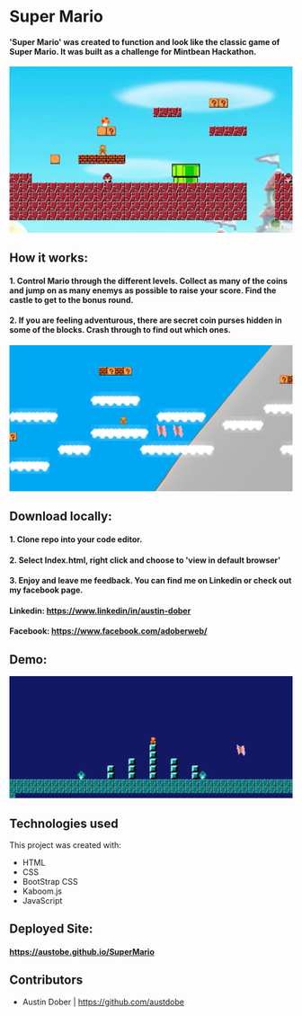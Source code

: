 # Super Mario
#### 'Super Mario' was created to function and look like the classic game of Super Mario. It was built as a challenge for Mintbean Hackathon.

![LevelOne](/images/mariogame.jpg)


## How it works:

#### 1. Control Mario through the different levels. Collect as many of the coins and jump on as many enemys as possible to raise your score. Find the castle to get to the bonus round.

#### 2. If you are feeling adventurous, there are secret coin purses hidden in some of the blocks. Crash through to find out which ones. 

![LevelTwo](/images/marioLvl2.PNG)


## Download locally:

#### 1. Clone repo into your code editor.

#### 2. Select Index.html, right click and choose to 'view in default browser'

#### 3. Enjoy and leave me feedback. You can find me on Linkedin or check out my facebook page. 

#### Linkedin: https://www.linkedin/in/austin-dober 

#### Facebook: https://www.facebook.com/adoberweb/ 


## Demo: 

[![DemoPlay](/images/mariolvl3.png)](https://user-images.githubusercontent.com/48484800/132048773-1daa652a-e7d0-4a93-a728-df6536cc1bff.mp4)


## Technologies used
This project was created with:

* HTML 
* CSS
* BootStrap CSS
* Kaboom.js
* JavaScript



## Deployed Site: 
#### https://austobe.github.io/SuperMario

## Contributors
* Austin Dober | https://github.com/austdobe
